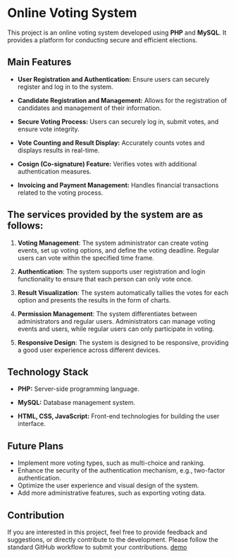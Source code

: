 # Online Voting System

This project is an online voting system developed using **PHP** and **MySQL**. It provides a platform for conducting secure and efficient elections.

## Main Features

- **User Registration and Authentication:** 
  Ensure users can securely register and log in to the system.
  
- **Candidate Registration and Management:** 
  Allows for the registration of candidates and management of their information.
  
- **Secure Voting Process:**
  Users can securely log in, submit votes, and ensure vote integrity.
  
- **Vote Counting and Result Display:**
  Accurately counts votes and displays results in real-time.
  
- **Cosign (Co-signature) Feature:** 
  Verifies votes with additional authentication measures.
  
- **Invoicing and Payment Management:** 
  Handles financial transactions related to the voting process.

## The services provided by the system are as follows:

1. **Voting Management**: The system administrator can create voting events, set up voting options, and define the voting deadline. Regular users can vote within the specified time frame.

2. **Authentication**: The system supports user registration and login functionality to ensure that each person can only vote once.

3. **Result Visualization**: The system automatically tallies the votes for each option and presents the results in the form of charts.

4. **Permission Management**: The system differentiates between administrators and regular users. Administrators can manage voting events and users, while regular users can only participate in voting.

5. **Responsive Design**: The system is designed to be responsive, providing a good user experience across different devices.

## Technology Stack

- **PHP:** 
  Server-side programming language.
  
- **MySQL:** 
  Database management system.
  
- **HTML, CSS, JavaScript:** 
  Front-end technologies for building the user interface.

## Future Plans

- Implement more voting types, such as multi-choice and ranking.
- Enhance the security of the authentication mechanism, e.g., two-factor authentication.
- Optimize the user experience and visual design of the system.
- Add more administrative features, such as exporting voting data.

## Contribution

If you are interested in this project, feel free to provide feedback and suggestions, or directly contribute to the development. Please follow the standard GitHub workflow to submit your contributions.
[demo](presentation.pdf)